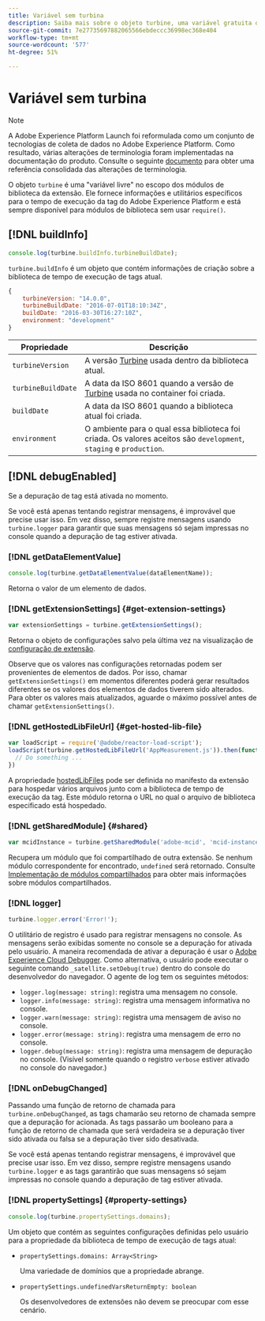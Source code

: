 ```yaml
---
title: Variável sem turbina
description: Saiba mais sobre o objeto turbine, uma variável gratuita que fornece informações e utilitários específicos para o tempo de execução da tag do Adobe Experience Platform.
source-git-commit: 7e27735697882065566ebdeccc36998ec368e404
workflow-type: tm+mt
source-wordcount: '577'
ht-degree: 51%

---
```


# Variável sem turbina

>[!NOTE]
>
>A Adobe Experience Platform Launch foi reformulada como um conjunto de tecnologias de coleta de dados no Adobe Experience Platform. Como resultado, várias alterações de terminologia foram implementadas na documentação do produto. Consulte o seguinte [documento](../term-updates.md) para obter uma referência consolidada das alterações de terminologia.

O objeto `turbine` é uma &quot;variável livre&quot; no escopo dos módulos de biblioteca da extensão. Ele fornece informações e utilitários específicos para o tempo de execução da tag do Adobe Experience Platform e está sempre disponível para módulos de biblioteca sem usar `require()`.

## [!DNL buildInfo]

```js
console.log(turbine.buildInfo.turbineBuildDate);
```

`turbine.buildInfo` é um objeto que contém informações de criação sobre a biblioteca de tempo de execução de tags atual.

```js
{
    turbineVersion: "14.0.0",
    turbineBuildDate: "2016-07-01T18:10:34Z",
    buildDate: "2016-03-30T16:27:10Z",
    environment: "development"
}
```

| Propriedade | Descrição |
| --- | --- |
| `turbineVersion` | A versão [Turbine](https://www.npmjs.com/package/@adobe/reactor-turbine) usada dentro da biblioteca atual. |
| `turbineBuildDate` | A data da ISO 8601 quando a versão de [Turbine](https://www.npmjs.com/package/@adobe/reactor-turbine) usada no container foi criada. |
| `buildDate` | A data da ISO 8601 quando a biblioteca atual foi criada. |
| `environment` | O ambiente para o qual essa biblioteca foi criada. Os valores aceitos são `development`, `staging` e `production`. |


## [!DNL debugEnabled]

Se a depuração de tag está ativada no momento.

Se você está apenas tentando registrar mensagens, é improvável que precise usar isso. Em vez disso, sempre registre mensagens usando `turbine.logger` para garantir que suas mensagens só sejam impressas no console quando a depuração de tag estiver ativada.

### [!DNL getDataElementValue]

```js
console.log(turbine.getDataElementValue(dataElementName));
```

Retorna o valor de um elemento de dados.

### [!DNL getExtensionSettings] {#get-extension-settings}

```js
var extensionSettings = turbine.getExtensionSettings();
```

Retorna o objeto de configurações salvo pela última vez na visualização de [configuração de extensão](./configuration.md).

Observe que os valores nas configurações retornadas podem ser provenientes de elementos de dados. Por isso, chamar `getExtensionSettings()` em momentos diferentes poderá gerar resultados diferentes se os valores dos elementos de dados tiverem sido alterados. Para obter os valores mais atualizados, aguarde o máximo possível antes de chamar `getExtensionSettings()`.

### [!DNL getHostedLibFileUrl] {#get-hosted-lib-file}

```js
var loadScript = require('@adobe/reactor-load-script');
loadScript(turbine.getHostedLibFileUrl('AppMeasurement.js')).then(function() {
  // Do something ...
})
```

A propriedade [hostedLibFiles](./manifest.md) pode ser definida no manifesto da extensão para hospedar vários arquivos junto com a biblioteca de tempo de execução da tag. Este módulo retorna o URL no qual o arquivo de biblioteca especificado está hospedado.

### [!DNL getSharedModule] {#shared}

```js
var mcidInstance = turbine.getSharedModule('adobe-mcid', 'mcid-instance');
```

Recupera um módulo que foi compartilhado de outra extensão. Se nenhum módulo correspondente for encontrado, `undefined` será retornado. Consulte [Implementação de módulos compartilhados](./web/shared.md) para obter mais informações sobre módulos compartilhados.

### [!DNL logger]

```js
turbine.logger.error('Error!');
```

O utilitário de registro é usado para registrar mensagens no console. As mensagens serão exibidas somente no console se a depuração for ativada pelo usuário. A maneira recomendada de ativar a depuração é usar o [Adobe Experience Cloud Debugger](https://chrome.google.com/webstore/detail/adobe-experience-cloud-de/ocdmogmohccmeicdhlhhgepeaijenapj?src=propaganda). Como alternativa, o usuário pode executar o seguinte comando `_satellite.setDebug(true)` dentro do console do desenvolvedor do navegador. O agente de log tem os seguintes métodos:

* `logger.log(message: string)`: registra uma mensagem no console.
* `logger.info(message: string)`: registra uma mensagem informativa no console.
* `logger.warn(message: string)`: registra uma mensagem de aviso no console.
* `logger.error(message: string)`: registra uma mensagem de erro no console.
* `logger.debug(message: string)`: registra uma mensagem de depuração no console. (Visível somente quando o registro `verbose` estiver ativado no console do navegador.)

### [!DNL onDebugChanged]

Passando uma função de retorno de chamada para `turbine.onDebugChanged`, as tags chamarão seu retorno de chamada sempre que a depuração for acionada. As tags passarão um booleano para a função de retorno de chamada que será verdadeira se a depuração tiver sido ativada ou falsa se a depuração tiver sido desativada.

Se você está apenas tentando registrar mensagens, é improvável que precise usar isso. Em vez disso, sempre registre mensagens usando `turbine.logger` e as tags garantirão que suas mensagens só sejam impressas no console quando a depuração de tag estiver ativada.

### [!DNL propertySettings] {#property-settings}

```js
console.log(turbine.propertySettings.domains);
```

Um objeto que contém as seguintes configurações definidas pelo usuário para a propriedade da biblioteca de tempo de execução de tags atual:

* `propertySettings.domains: Array<String>`

   Uma variedade de domínios que a propriedade abrange.

* `propertySettings.undefinedVarsReturnEmpty: boolean`

   Os desenvolvedores de extensões não devem se preocupar com esse cenário.

